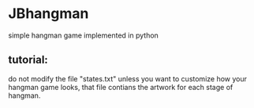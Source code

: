 # JBhangman
simple hangman game implemented in python

## tutorial:
do not modify the file "states.txt" unless you want to customize
how your hangman game looks, that file contians the artwork for each
stage of hangman.